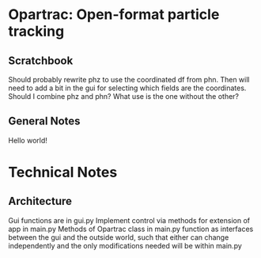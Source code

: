 Opartrac: Open-format particle tracking
===

Scratchbook
----

Should probably rewrite phz to use the coordinated df from phn. Then will need to add a bit in the gui for selecting which fields are the coordinates. Should I combine phz and phn? What use is the one without the other?

General Notes
---

Hello world!

Technical Notes
====

Architecture
---

Gui functions are in gui.py
Implement control via methods for extension of app in main.py
Methods of Opartrac class in main.py function as interfaces between the gui and the outside world, such that either can change independently and the only modifications needed will be within main.py
